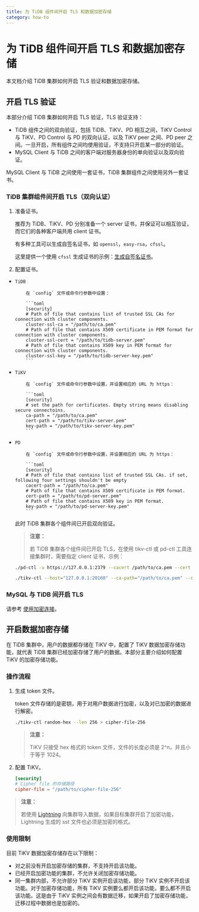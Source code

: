 ```yaml
---
title: 为 TiDB 组件间开启 TLS 和数据加密存储
category: how-to
---
```


# 为 TiDB 组件间开启 TLS 和数据加密存储

本文档介绍 TiDB 集群如何开启 TLS 验证和数据加密存储。

## 开启 TLS 验证

本部分介绍 TiDB 集群如何开启 TLS 验证，TLS 验证支持：

- TiDB 组件之间的双向验证，包括 TiDB、TiKV、PD 相互之间，TiKV Control 与 TiKV、PD Control 与 PD 的双向认证，以及 TiKV peer 之间、PD peer 之间。一旦开启，所有组件之间均使用验证，不支持只开启某一部分的验证。
- MySQL Client 与 TiDB 之间的客户端对服务器身份的单向验证以及双向验证。

MySQL Client 与 TiDB 之间使用一套证书，TiDB 集群组件之间使用另外一套证书。

### TiDB 集群组件间开启 TLS（双向认证）

1. 准备证书。
    
    推荐为 TiDB、TiKV、PD 分别准备一个 server 证书，并保证可以相互验证，而它们的各种客户端共用 client 证书。
    
    有多种工具可以生成自签名证书，如 `openssl`，`easy-rsa`，`cfssl`。
    
    这里提供一个使用 `cfssl` 生成证书的示例：[生成自签名证书](/how-to/secure/generate-self-signed-certificates.md)。

2. 配置证书。

-     TiDB
        
          在 `config` 文件或命令行参数中设置：
        
          ```toml
          [security]
          # Path of file that contains list of trusted SSL CAs for connection with cluster components.
          cluster-ssl-ca = "/path/to/ca.pem"
          # Path of file that contains X509 certificate in PEM format for connection with cluster components.
          cluster-ssl-cert = "/path/to/tidb-server.pem"
          # Path of file that contains X509 key in PEM format for connection with cluster components.
          cluster-ssl-key = "/path/to/tidb-server-key.pem"
          ```
        

-     TiKV
        
          在 `config` 文件或命令行参数中设置，并设置相应的 URL 为 https：
        
          ```toml
          [security]
          # set the path for certificates. Empty string means disabling secure connectoins.
          ca-path = "/path/to/ca.pem"
          cert-path = "/path/to/tikv-server.pem"
          key-path = "/path/to/tikv-server-key.pem"
          ```
        

-     PD
        
          在 `config` 文件或命令行参数中设置，并设置相应的 URL 为 https：
        
          ```toml
          [security]
          # Path of file that contains list of trusted SSL CAs. if set, following four settings shouldn't be empty
          cacert-path = "/path/to/ca.pem"
          # Path of file that contains X509 certificate in PEM format.
          cert-path = "/path/to/pd-server.pem"
          # Path of file that contains X509 key in PEM format.
          key-path = "/path/to/pd-server-key.pem"
          ```
        
    
    此时 TiDB 集群各个组件间已开启双向验证。
    
    > **注意：**
    > 
    > 若 TiDB 集群各个组件间已开启 TLS，在使用 tikv-ctl 或 pd-ctl 工具连接集群时，需要指定 client 证书，示例：
    
    ```bash
    ./pd-ctl -u https://127.0.0.1:2379 --cacert /path/to/ca.pem --cert /path/to/client.pem --key /path/to/client-key.pem
    
    ./tikv-ctl --host="127.0.0.1:20160" --ca-path="/path/to/ca.pem" --cert-path="/path/to/client.pem" --key-path="/path/to/clinet-key.pem"
    ```

### MySQL 与 TiDB 间开启 TLS

请参考 [使用加密连接](/how-to/secure/enable-tls-clients.md)。

## 开启数据加密存储

在 TiDB 集群中，用户的数据都存储在 TiKV 中，配置了 TiKV 数据加密存储功能，就代表 TiDB 集群已经加密存储了用户的数据。本部分主要介绍如何配置 TiKV 的加密存储功能。

### 操作流程

1. 生成 token 文件。
    
    token 文件存储的是密钥，用于对用户数据进行加密，以及对已加密的数据进行解密。

    ```bash
    ./tikv-ctl random-hex --len 256 > cipher-file-256
    ```

    > **注意：**
    >
    > TiKV 只接受 hex 格式的 token 文件，文件的长度必须是 2^n，并且小于等于 1024。
    

2. 配置 TiKV。

    ```toml
    [security]
    # Cipher file 的存储路径
    cipher-file = "/path/to/cipher-file-256"
    ```

> **注意：**
> 
> 若使用 [Lightning](/reference/tools/tidb-lightning/overview.md) 向集群导入数据，如果目标集群开启了加密功能，Lightning 生成的 sst 文件也必须是加密的格式。

### 使用限制

目前 TiKV 数据加密存储存在以下限制：

- 对之前没有开启加密存储的集群，不支持开启该功能。
- 已经开启加密功能的集群，不允许关闭加密存储功能。
- 同一集群内部，不允许部分 TiKV 实例开启该功能，部分 TiKV 实例不开启该功能。对于加密存储功能，所有 TiKV 实例要么都开启该功能，要么都不开启该功能。这是由于 TiKV 实例之间会有数据迁移，如果开启了加密存储功能，迁移过程中数据也是加密的。
